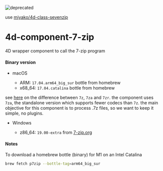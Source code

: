 ![deprecated](https://img.shields.io/badge/-deprecated-inactive)

use [miyako/4d-class-sevenzip](https://github.com/miyako/4d-class-sevenzip)

# 4d-component-7-zip

4D wrapper component to call the 7-zip program

#### Binary version

* macOS

  * ARM: `17.04.arm64_big_sur` bottle from homebrew
  * x68_64: `17.04.catalina` bottle from homebrew

see [here](https://wiki.archlinux.org/title/p7zip#Differences_between_7z,_7za_and_7zr_binaries) on the difference between `7z`, `7za` and `7zr`. the component uses `7za`, the standalone version which supports fewer codecs than `7z`. the main objective for this component is to process .7z files, so we want to keep it simple, no plugins.

* Windows
 
  * z86_64: `19.00-extra` from [7-zip.org](https://www.7-zip.org/download.html)

#### Notes

To download a homebrew bottle (binary) for M1 on an Intel Catalina

```sh
brew fetch p7zip --bottle-tag=arm64_big_sur
```
